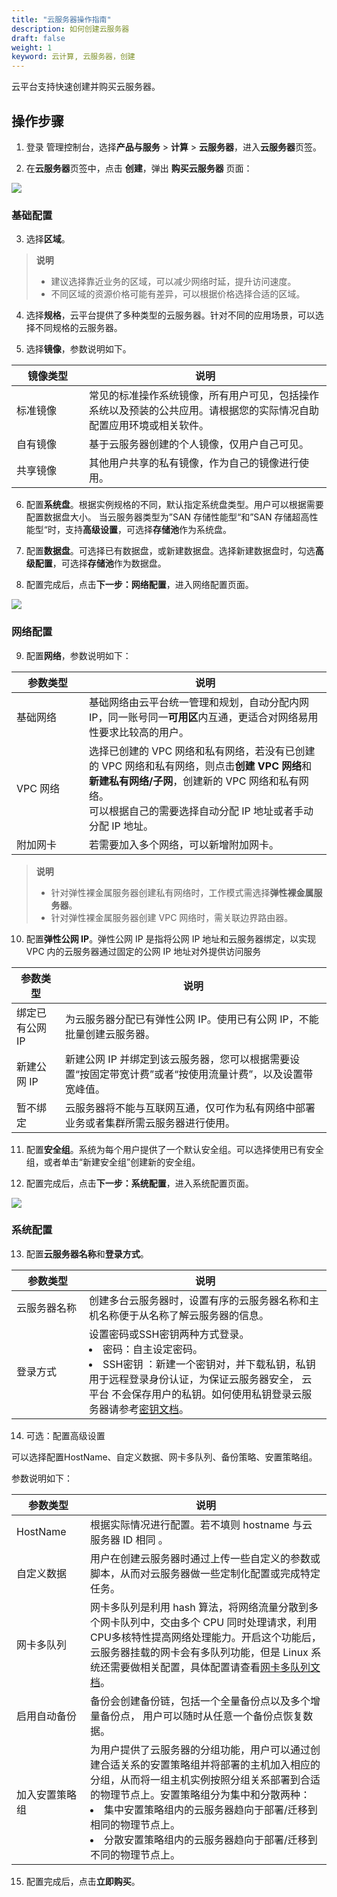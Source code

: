 ```yaml
---
title: "云服务器操作指南"
description: 如何创建云服务器
draft: false
weight: 1
keyword: 云计算, 云服务器，创建
---
```


云平台支持快速创建并购买云服务器。

## 操作步骤



1. 登录 管理控制台，选择**产品与服务** > **计算** > **云服务器**，进入**云服务器**页签。

2. 在**云服务器**页签中，点击 **创建**，弹出 **购买云服务器** 页面：
   
![](/compute/vm/manual/_images/vm_instance_1.png)

### 基础配置

3. 选择**区域**。

> **说明**
> - 建议选择靠近业务的区域，可以减少网络时延，提升访问速度。
> - 不同区域的资源价格可能有差异，可以根据价格选择合适的区域。

4. 选择**规格**，云平台提供了多种类型的云服务器。针对不同的应用场景，可以选择不同规格的云服务器。

5. 选择**镜像**，参数说明如下。

| <span style="display:inline-block;width:100px">镜像类型</span> | 说明  | 
|--------  | -------------------------|
| 标准镜像                        | 常见的标准操作系统镜像，所有用户可见，包括操作系统以及预装的公共应用。请根据您的实际情况自助配置应用环境或相关软件。 |
| 自有镜像                         | 基于云服务器创建的个人镜像，仅用户自己可见。 |
| 共享镜像                        | 其他用户共享的私有镜像，作为自己的镜像进行使用。 |

6. 配置**系统盘**。根据实例规格的不同，默认指定系统盘类型。用户可以根据需要配置数据盘大小。 
   当云服务器类型为”SAN 存储性能型“和”SAN 存储超高性能型“时，支持**高级设置**，可选择**存储池**作为系统盘。 

7. 配置**数据盘**。可选择已有数据盘，或新建数据盘。选择新建数据盘时，勾选**高级配置**，可选择**存储池**作为数据盘。 

8. 配置完成后，点击**下一步：网络配置**，进入网络配置页面。

![](/compute/vm/manual/_images/vm_instance_2.png)

### 网络配置 

9. 配置**网络**，参数说明如下：

| <span style="display:inline-block;width:100px">参数类型</span>    | 说明                                                         |
| ---------- | ------------------------------------------------------------ |
| 基础网络    | 基础网络由云平台统一管理和规划，自动分配内网IP，同一账号同一**可用区**内互通，更适合对网络易用性要求比较高的用户。|    
| VPC 网络    | 选择已创建的 VPC 网络和私有网络，若没有已创建的 VPC 网络和私有网络，则点击**创建 VPC 网络**和**新建私有网络/子网**，创建新的 VPC 网络和私有网络。<br/>可以根据自己的需要选择自动分配 IP 地址或者手动分配 IP 地址。<br/></li></ul>  | 
| 附加网卡    | 若需要加入多个网络，可以新增附加网卡。 | 

> **说明**
> - 针对弹性裸金属服务器创建私有网络时，工作模式需选择**弹性裸金属服务器**。
> - 针对弹性裸金属服务器创建 VPC 网络时，需关联边界路由器。

10. 配置**弹性公网 IP**。弹性公网 IP 是指将公网 IP 地址和云服务器绑定，以实现 VPC 内的云服务器通过固定的公网 IP 地址对外提供访问服务

| 参数类型   | 说明                                                         |
| ---------- | ------------------------------------------------------------ |
| 绑定已有公网 IP| 为云服务器分配已有弹性公网 IP。使用已有公网 IP，不能批量创建云服务器。|
| 新建公网 IP| 新建公网 IP 并绑定到该云服务器，您可以根据需要设置“按固定带宽计费”或者“按使用流量计费”，以及设置带宽峰值。           |
| 暂不绑定| 云服务器将不能与互联网互通，仅可作为私有网络中部署业务或者集群所需云服务器进行使用。  |

11. 配置**安全组**。系统为每个用户提供了一个默认安全组。可以选择使用已有安全组，或者单击“新建安全组”创建新的安全组。

12. 配置完成后，点击**下一步：系统配置**，进入系统配置页面。

![](/compute/vm/manual/_images/vm_instance_3.png)

### 系统配置

13. 配置**云服务器名称**和**登录方式**。

| <span style="display:inline-block;width:100px">参数类型</span> | 说明                                    |
   | -----------------------------------| ------------------------------------------------------------ |
   | 云服务器名称                          | 创建多台云服务器时，设置有序的云服务器名称和主机名称便于从名称了解云服务器的信息。 |
   | 登录方式                          | 设置密码或SSH密钥两种方式登录。 <br /> <li >密码：自主设定密码。   </li > <li >SSH密钥 ：新建一个密钥对，并下载私钥，私钥用于远程登录身份认证，为保证云服务器安全， 云平台 不会保存用户的私钥。如何使用私钥登录云服务器请参考[密钥文档](/compute/ssh/manual/ssh/)。 </li >   |

14. 可选：配置高级设置

可以选择配置HostName、自定义数据、网卡多队列、备份策略、安置策略组。

参数说明如下：

| <span style="display:inline-block;width:100px">参数类型</span> | 说明                                    |
| -----------------------------------| ------------------------------------------------------------ |
| HostName         | 根据实际情况进行配置。若不填则 hostname 与云服务器 ID 相同 。 |
| 自定义数据         | 用户在创建云服务器时通过上传一些自定义的参数或脚本，从而对云服务器做一些定制化配置或完成特定任务。|
| 网卡多队列      | 网卡多队列是利用 hash 算法，将网络流量分散到多个网卡队列中，交由多个 CPU 同时处理请求，利用CPU多核特性提高网络处理能力。开启这个功能后，云服务器挂载的网卡会有多队列功能，但是 Linux 系统还需要做相关配置，具体配置请查看[网卡多队列文档](../../faq/other_questions/nic_multi)。 |
| 启用自动备份  |备份会创建备份链，包括一个全量备份点以及多个增量备份点， 用户可以随时从任意一个备份点恢复数据。 |
| 加入安置策略组   | 为用户提供了云服务器的分组功能，用户可以通过创建合适关系的安置策略组并将部署的主机加入相应的分组，从而将一组主机实例按照分组关系部署到合适的物理节点上。安置策略组分为集中和分散两种： <br /> <li > 集中安置策略组内的云服务器趋向于部署/迁移到相同的物理节点上。</li >  <li > 分散安置策略组内的云服务器趋向于部署/迁移到不同的物理节点上。</li >|

15. 配置完成后，点击**立即购买**。